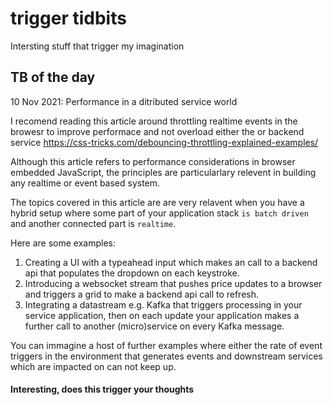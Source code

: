 # trigger tidbits
Intersting stuff that trigger my imagination


## TB of the day

10 Nov 2021: Performance in a ditributed service world

I recomend reading this article around throttling realtime events in the browesr to improve performace and not overload either the or backend service
https://css-tricks.com/debouncing-throttling-explained-examples/

Although this article refers to performance considerations in browser embedded JavaScript, the principles are particularlary relevent in building any realtime or event based system. 

The topics covered in this article are are very relavent when you have a hybrid setup where some part of your application stack `is batch driven` and another connected part is `realtime`.

Here are some examples:
1.  Creating a UI with a typeahead input which makes an call to a backend api that populates the dropdown on each keystroke.
2.  Introducing a websocket stream that pushes price updates to a browser and triggers a grid to make a backend api call to refresh.
3.  Integrating a datastream e.g. Kafka that triggers processing in your service application, then on each update your application makes a further call to another (micro)service on every Kafka message.

You can immagine a host of further examples where either the rate of event triggers in the environment that generates events and downstream services which are impacted on can not keep up.

#### Interesting, does this trigger your thoughts

